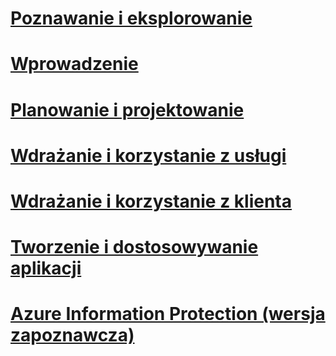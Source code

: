 # [Poznawanie i eksplorowanie](/information-protection/understand-explore/what-is-azure-information-protection)
# [Wprowadzenie](/information-protection/get-started/requirements-azure-rms)
# [Planowanie i projektowanie](/information-protection/plan-design/deployment-roadmap)
# [Wdrażanie i korzystanie z usługi](/information-protection/deploy-use/activate-service)
# [Wdrażanie i korzystanie z klienta](/information-protection/rms-client/use-client)
# [Tworzenie i dostosowywanie aplikacji](/information-protection/develop/developers-guide)
# [Azure Information Protection (wersja zapoznawcza)](/information-protection/understand-explore/what-is-azure-information-protection)


<!--HONumber=Jan17_HO1-->


